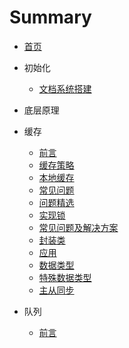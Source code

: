 # Summary

* [首页](README.md)

* 初始化
  - [文档系统搭建](文档系统搭建.md) 

* 底层原理
* 缓存
  *  [前言](缓存/SUMMARY.md) 
  *  [缓存策略](缓存/缓存策略.md) 
  *  [本地缓存](缓存/本地缓存.md) 
  *  [常见问题](缓存/常见问题.md) 
  *  [问题精选](缓存/问题精选.md) 
  *  [实现锁](缓存/实现锁.md) 
  *  [常见问题及解决方案](缓存/常见问题及解决方案.md) 
  *  [封装类](缓存/封装类.md)  
  *  [应用](缓存/应用.md) 
  *  [数据类型](缓存/数据类型.md) 
  *  [特殊数据类型](缓存/特殊数据类型.md) 
  *  [主从同步](缓存/主从同步.md) 

* 队列
  * [前言](队列/README.md) 

